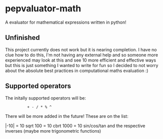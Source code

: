 # pepvaluator-math
A evaluator for mathematical expressions written in python!

## Unfinished
This project currently does not work but it is nearing completion. I have no clue how to do this, I'm not having any external help and so someone more experienced may look at this and see 10 more efficient and effective ways but this is just something I wanted to write for fun so I decided to not worry about the absolute best practices in computational maths evaluation :)

## Supported operators

The initally supported operators will be:
              
              + - / * % ^

There will be more added in the future!
These are on the list:

|-10| = 10
sqrt 100 = 10
cbrt 1000 = 10
sin/cos/tan and the respective inverses (maybe more trigonometric functions)


